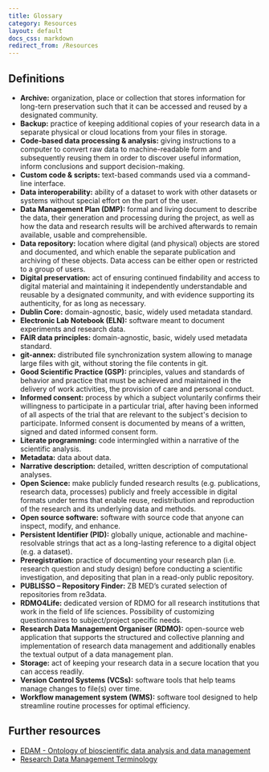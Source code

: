 ```yaml
---
title: Glossary
category: Resources
layout: default
docs_css: markdown
redirect_from: /Resources
---
```


## Definitions

* **Archive:** organization, place or collection that stores information for long-tern preservation such that it can be accessed and reused by a designated community.
* **Backup:** practice of keeping additional copies of your research data in a separate physical or cloud locations from your files in storage.
* **Code-based data processing & analysis:** giving instructions to a computer to convert raw data to machine-readable form and subsequently reusing them in order to discover useful information, inform conclusions and support decision-making.
* **Custom code & scripts:** text-based commands used via a command-line interface.
* **Data interoperability:** ability of a dataset to work with other datasets or systems without special effort on the part of the user.
* **Data Management Plan (DMP):** formal and living document to describe the data, their generation and processing during the project, as well as how the data and research results will be archived afterwards to remain available, usable and comprehensible.
* **Data repository:** location where digital (and physical) objects are stored and documented, and which enable the separate publication and archiving of these objects. Data access can be either open or restricted to a group of users.
* **Digital preservation:** act of ensuring continued findability and access to digital material and maintaining it independently understandable and reusable by a designated community, and with evidence supporting its authenticity, for as long as necessary.
* **Dublin Core:** domain-agnostic, basic, widely used metadata standard.
* **Electronic Lab Notebook (ELN):** software meant to document experiments and research data.
* **FAIR data principles:** domain-agnostic, basic, widely used metadata standard.
* **git-annex:** distributed file synchronization system allowing to manage large files with git, without storing the file contents in git.
* **Good Scientific Practice (GSP):** principles, values and standards of behavior and practice that must be achieved and maintained in the delivery of work activities, the provision of care and personal conduct.
* **Informed consent:** process by which a subject voluntarily confirms their willingness to participate in a particular trial, after having been informed of all aspects of the trial that are relevant to the subject's decision to participate. Informed consent is documented by means of a written, signed and dated informed consent form.
* **Literate programming:** code intermingled within a narrative of the scientific analysis.
* **Metadata:** data about data.
* **Narrative description:** detailed, written description of computational analyses.
* **Open Science:** make publicly funded research results (e.g. publications, research data, processes) publicly and freely accessible in digital formats under terms that enable reuse, redistribution and reproduction of the research and its underlying data and methods.
* **Open source software:** software with source code that anyone can inspect, modify, and enhance.
* **Persistent Identifier (PID):** globally unique, actionable and machine-resolvable strings that act as a long-lasting reference to a digital object (e.g. a dataset).
* **Preregistration:** practice of documenting your research plan (i.e. research question and study design) before conducting a scientific investigation, and depositing that plan in a read-only public repository.
* **PUBLISSO – Repository Finder:** ZB MED’s curated selection of repositories from re3data.
* **RDMO4Life:** dedicated version of RDMO for all research institutions that work in the field of life sciences. Possibility of customizing questionnaires to subject/project specific needs.
* **Research Data Management Organiser (RDMO):** open-source web application that supports the structured and collective planning and implementation of research data management and additionally enables the textual output of a data management plan.
* **Storage:** act of keeping your research data in a secure location that you can access readily.
* **Version Control Systems (VCSs):** software tools that help teams manage changes to file(s) over time. 
* **Workflow management system (WMS):** software tool designed to help streamline routine processes for optimal efficiency.

## Further resources
* [EDAM - Ontology of bioscientific data analysis and data management](http://edamontology.org/page)
* [Research Data Management Terminology](https://codata.org/initiatives/data-science-and-stewardship/rdm-terminology-wg/rdm-terminology/)
